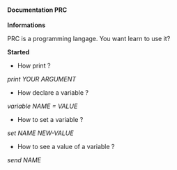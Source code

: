 #### Documentation PRC


__Informations__

PRC is a programming langage.
You want learn to use it?


__Started__

* How print ?

_print YOUR ARGUMENT_



* How declare a variable ?

_variable NAME = VALUE_



* How to set a variable ?

_set NAME NEW-VALUE_



* How to see a value of a variable ?

_send NAME_